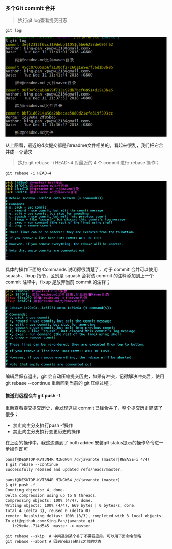 ### 多个Git commit 合并

> 执行git log查看提交日志

```shell
git log
```



![git log查看提交记录](./images/git-rebase-i-log.png)

从上图看，最近的4次提交都是和readme文件相关的，看起来很乱，我们把它合并成一个请求

> 执行 git rebase -i HEAD~4 对最近的 4 个 commit 进行 rebase 操作；

```shell
git rebase -i HEAD~4
```

![合并commit](./images/git-rebase-i-4.png)



具体的操作下面的 Commands 说明得很清楚了，对于 commit 合并可以使用 squash、fixup 指令，区别是 squash 会将该 commit 的注释添加到上一个 commit 注释中，fixup 是放弃当前 commit 的注释；

![合并commit](./images/git-rebase-i-fixup.png)

编辑后保存退出，git 会自动压缩提交历史，如果有冲突，记得解决冲突后，使用 git rebase --continue 重新回到当前的 git 压缩过程；

#### 推送到远程仓库 git push -f

重新查看提交提交历史，会发现这些 commit 已经合并了，整个提交历史简洁了很多：

* 禁止向主分支执行push -f操作
* 禁止向主分支执行变更历史的操作



在上面的操作中，我这边遇到了 both added  安装git status提示的操作命令进一步操作即可

```shell
pansf@DESKTOP-KVT3N4R MINGW64 /d/javanote (master|REBASE-i 4/4)
$ git rebase --continue
Successfully rebased and updated refs/heads/master.

pansf@DESKTOP-KVT3N4R MINGW64 /d/javanote (master)
$ git push -f
Counting objects: 4, done.
Delta compression using up to 8 threads.
Compressing objects: 100% (4/4), done.
Writing objects: 100% (4/4), 669 bytes | 0 bytes/s, done.
Total 4 (delta 3), reused 0 (delta 0)
remote: Resolving deltas: 100% (3/3), completed with 3 local objects.
To git@github.com:King-Pan/javanote.git
   1c29e0a..714d545  master -> master
```



```shell
git rebase --skip  # 中间遇到某个补丁不需要应用，可以用下面命令忽略
git rebase --abort # 回到rebase执行之前的状态
```

